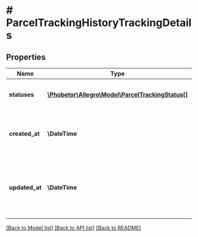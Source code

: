 # # ParcelTrackingHistoryTrackingDetails

## Properties

Name | Type | Description | Notes
------------ | ------------- | ------------- | -------------
**statuses** | [**\Phobetor\Allegro\Model\ParcelTrackingStatus[]**](ParcelTrackingStatus.md) | List of parcel shipping statuses |
**created_at** | **\DateTime** | The start time parcel tracking recording in ISO 8601 format |
**updated_at** | **\DateTime** | Time of registration of the last shipment status change in ISO 8601 format |

[[Back to Model list]](../../README.md#models) [[Back to API list]](../../README.md#endpoints) [[Back to README]](../../README.md)
